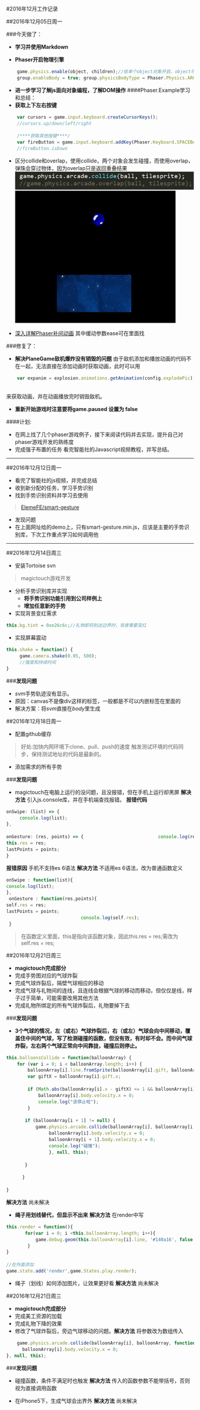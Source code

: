 #2016年12月工作记录

##2016年12月05日周一

###今天做了：
- **学习并使用Markdown**

- **Phaser开启物理引擎** 
```javascript
    game.physics.enable(object, children);//给单个object对象开启，object可以传入数组[o1，o2，...，on]开启o1到on的物理系统
	group.enableBody = true; group.physicsBodyType = Phaser.Physics.ARCADE;//给组里每个对象开启（不包括子对象）
```
- **进一步学习了解js面向对象编程，了解DOM操作**
####Phaser.Example学习和总结：
- **获取上下左右按键**
```javascript
	var cursors = game.input.keyboard.createCursorKeys();
	//cursors.up/down/left/right
	
	/****获取其他按键****/
	var fireButton = game.input.keyboard.addKey(Phaser.Keyboard.SPACEBAR);
	//fireButton.isDown
```
- 区分collide和overlap，使用collide，两个对象会发生碰撞，而使用overlap，弹珠会穿过物体，因为overlap只是返回重叠结果
![Alt text](./1480923046368.png)
![Alt text](./1480922750226.png)

- [深入详解Phaser补间动画](http://www.grycheng.com/?p=1748) 其中缓动参数ease可在里面找


###修复了：
- **解决PlaneGame敌机爆炸没有销毁的问题**
由于敌机添加和播放动画的代码不在一起，无法直接在添加动画时获取动画，此时可以用
```javascript
    var expanim = explosion.animations.getAnimation(config.explodePic);
    
```
来获取动画，并在动画播放完时销毁敌机。
- **重新开始游戏时注意要将game.paused 设置为 false**


####计划:
- 在网上找了几个phaser游戏例子，接下来阅读代码并去实现，提升自己对phaser游戏开发的熟练度
- 完成强子布置的任务 看完智能社的Javascript视频教程，并写总结。


-------
##2016年12月12日周一
* 看完了智能社的js视频，并完成总结
* 收到新分配的任务，学习手势识别
* 找到手势识别资料并学习去使用
> [ElemeFE/smart-gesture](https://github.com/ElemeFE/smart-gesture)


* 发现问题
* 在上面网址给的demo上，只有smart-gesture.min.js，应该是主要的手势识别库，下次工作重点学习如何调用他


-------
##2016年12月14日周三
* 安装Tortoise svn
> magictouch游戏开发

* 分析手势识别库并实现
  * **将手势识别功能引用到公司样例上**
  * **增加任意新的手势**
* 实现背景变红需求
```javascript
this.bg.tint = 0xe26c6c;//礼物即将到达边界时，背景需要变红
```
* 实现屏幕震动
```javascript
this.shake = function() {
	 game.camera.shake(0.05, 500);
	 //强度和持续时间
}
```

###**发现问题**

* *svm*手势轨迹没有显示。
 * 原因：canvas不是像div这样的标签，一般都是不可以内嵌标签在里面的
 * 解决方案：将*svm*直接在*body*里生成

##2016年12月18日周一
* 配置github缓存
>好处:加快内网环境下clone、pull、push的速度
>触发测试环境的代码同步，保持测试地址的代码是最新的。

* 添加需求的所有手势

###**发现问题**
* magictouch在电脑上运行的没问题，且没报错，但在手机上运行却黑屏
**解决方法** 引入js.console库，并在手机端查找报错。
**报错代码**
```javascript
onSwipe: (list) => {
     console.log(list);
},

onGesture: (res, points) => {                            console.log(res);
this.res = res;
lastPoints = points;
}
```
**报错原因** 手机不支持es 6语法
**解决方法** 不适用es 6语法，改为普通函数定义
```javascript
onSwipe : function(list){
console.log(list);
},
 onGesture : function(res,points){
self.res = res;
lastPoints = points;
                            console.log(self.res);
 }
```
> 在函数定义里面，this是指向该函数对象，因此this.res = res;需改为self.res = res;


##2016年12月21日周三
* **magictouch完成部分**
 * 完成手势图对应的气球炸裂
 * 完成气球炸裂后，隔壁气球相应的移动
 * 完成气球与礼物间的连线，且连线会根据气球的移动而移动，但仅仅是线，样子过于简单，可能需要改用其他方法
 * 完成礼物所绑定的所有气球炸裂后，礼物要掉下去

###**发现问题**
* **3个气球的情况，左（或右）气球炸裂后，右（或左）气球会向中间移动，覆盖住中间的气球，写了检测碰撞的函数，但没有效，有时却不会。而中间气球炸裂，左右两个气球正常向中间靠拢，碰撞后则停止。**
```javascript
this.balloonsCollide = function(balloonArray) {
	for (var i = 0; i < balloonArray.length; i++) {
		balloonArray[i].line.fromSprite(balloonArray[i].gift, balloonArray[i], false);
		var giftX = balloonArray[i].gift.x;

		if (Math.abs(balloonArray[i].x - giftX) <= 1 && balloonArray[i].body.velocity.x != 0) { //当气球的x坐标与礼物相等时且速度不为0，则停止
			balloonArray[i].body.velocity.x = 0;
			console.log("该停止啦");
        }

       if (balloonArray[i + 1] != null) {
           game.physics.arcade.collide(balloonArray[i], balloonArray[i + 1], function() {
                balloonArray[i].body.velocity.x = 0;
                balloonArray[i + 1].body.velocity.x = 0;
                console.log("碰撞");
                }, null, this);

       }

      }
  
}
```
**解决方法** 尚未解决

* **绳子用划线替代，但显示不出来**
**解决方法** 在render中写
```javascript
this.render = function(){
       for(var i = 0; i <this.balloonArray.length; i++){                        
           game.debug.geom(this.balloonArray[i].line, '#140a16', false );
        }                    
}

//在外面添加
game.state.add('render',game.States.play.render);
```

* 绳子（划线）如何添加图片，让效果更好看
**解决方法** 尚未解决




##2016年12月21日周三
* **magictouch完成部分**
 * 完成美工资源的加载
 * 完成礼物下降的效果
 * 修改了气球炸裂后，旁边气球移动的问题。**解决方法** 将参数改为数组传入
```javascript
	game.physics.arcade.collide(balloonArray[i], balloonArray, function() {
      balloonArray[i].body.velocity.x = 0;
}, null, this);
```


###**发现问题**
* 碰撞函数，条件不满足时也触发
**解决方法** 传入的函数参数不能带括号，否则视为直接调用函数

* 在iPhone5下，生成气球会出界外
**解决方法** 尚未解决